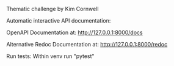 Thematic challenge by Kim Cornwell

Automatic interactive API documentation:

OpenAPI Documentation at:
http://127.0.0.1:8000/docs

Alternative Redoc Documentation at:
http://127.0.0.1:8000/redoc

Run tests:
Within venv run "pytest"

